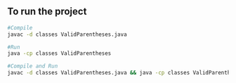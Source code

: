 
## To run the project
```bash
#Compile
javac -d classes ValidParentheses.java

#Run
java -cp classes ValidParentheses

#Compile and Run
javac -d classes ValidParentheses.java && java -cp classes ValidParentheses
```
